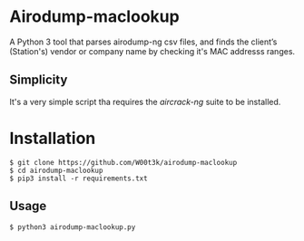 # Airodump-maclookup

A Python 3 tool that parses airodump-ng csv files, and finds the client’s (Station's) vendor or company name by checking it's MAC addresss ranges.

## Simplicity

It's a very simple script tha requires the *aircrack-ng* suite to be installed. 

# Installation

    $ git clone https://github.com/W00t3k/airodump-maclookup
    $ cd airodump-maclookup
    $ pip3 install -r requirements.txt
  
 ## Usage
 
    $ python3 airodump-maclookup.py
 
